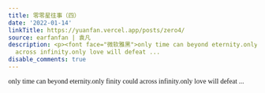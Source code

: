 ```yaml
---
title: 零零星往事（四）
date: '2022-01-14'
linkTitle: https://yuanfan.vercel.app/posts/zero4/
source: earfanfan | 袁凡
description: <p><font face="微软雅黑">only time can beyond eternity.only finity could
  across infinity.only love will defeat ...
disable_comments: true
---
```

<p><font face="微软雅黑">only time can beyond eternity.only finity could across infinity.only love will defeat ...